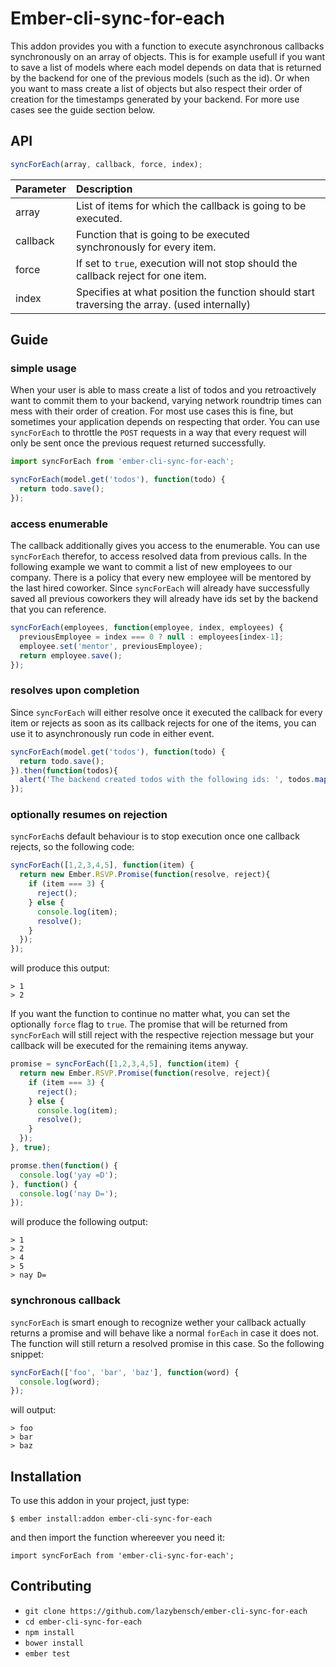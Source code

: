 # Ember-cli-sync-for-each

This addon provides you with a function to execute asynchronous callbacks synchronously on an array of objects. This is for example usefull if you want to save a list of models where each model depends on data that is returned by the backend for one of the previous models (such as the id). Or when you want to mass create a list of objects but also respect their order of creation for the timestamps generated by your backend. For more use cases see the guide section below.

## API

```javascript
syncForEach(array, callback, force, index);
```

| Parameter     | Description  |
| ------------- |:-----|
| array         | List of items for which the callback is going to be executed. |
| callback      | Function that is going to be executed synchronously for every item. |
| force         | If set to `true`, execution will not stop should the callback reject for one item. |
| index         | Specifies at what position the function should start traversing the array. (used internally) |


## Guide

### simple usage

When your user is able to mass create a list of todos and you retroactively want to commit them to your backend, varying network roundtrip times can mess with their order of creation. For most use cases this is fine, but sometimes your application depends on respecting that order. You can use `syncForEach` to throttle the `POST` requests in a way that every request will only be sent once the previous request returned successfully.

```javascript
import syncForEach from 'ember-cli-sync-for-each';

syncForEach(model.get('todos'), function(todo) {
  return todo.save();
});
```

### access enumerable

The callback additionally gives you access to the enumerable. You can use `syncForEach` therefor, to access resolved data from previous calls. In the following example we want to commit a list of new employees to our company. There is a policy that every new employee will be mentored by the last hired coworker. Since `syncForEach` will already have successfully saved all previous coworkers they will already have ids set by the backend that you can reference.

```javascript
syncForEach(employees, function(employee, index, employees) {
  previousEmployee = index === 0 ? null : employees[index-1];
  employee.set('mentor', previousEmployee);
  return employee.save();
});
```

### resolves upon completion

Since `syncForEach` will either resolve once it executed the callback for every item or rejects as soon as its callback rejects for one of the items, you can use it to asynchronously run code in either event.

```javascript
syncForEach(model.get('todos'), function(todo) {
  return todo.save();
}).then(function(todos){
  alert('The backend created todos with the following ids: ', todos.mapBy('id'));
});
```

### optionally resumes on rejection

`syncForEach`s default behaviour is to stop execution once one callback rejects, so the following code:

```javascript
syncForEach([1,2,3,4,5], function(item) {
  return new Ember.RSVP.Promise(function(resolve, reject){
    if (item === 3) {
      reject();
    } else {
      console.log(item);
      resolve();
    }
  });
});
```
will produce this output:
```
> 1
> 2
```
If you want the function to continue no matter what, you can set the optionally `force` flag to `true`. The promise that will be returned from `syncForEach` will still reject with the respective rejection message but your callback will be executed for the remaining items anyway.

```javascript
promise = syncForEach([1,2,3,4,5], function(item) {
  return new Ember.RSVP.Promise(function(resolve, reject){
    if (item === 3) {
      reject();
    } else {
      console.log(item);
      resolve();
    }
  });
}, true);

promse.then(function() {
  console.log('yay =D');
}, function() {
  console.log('nay D=');
});
```
will produce the following output:
```
> 1
> 2
> 4
> 5
> nay D=
```
### synchronous callback

`syncForEach` is smart enough to recognize wether your callback actually returns a promise and will behave like a normal `forEach` in case it does not. The function will still return a resolved promise in this case. So the following snippet:

```javascript
syncForEach(['foo', 'bar', 'baz'], function(word) {
  console.log(word);
});
```
will output:
```
> foo
> bar
> baz
```

## Installation

To use this addon in your project, just type:
```
$ ember install:addon ember-cli-sync-for-each
```
and then import the function whereever you need it:
```
import syncForEach from 'ember-cli-sync-for-each';
```

## Contributing

* `git clone https://github.com/lazybensch/ember-cli-sync-for-each`
* `cd ember-cli-sync-for-each`
* `npm install`
* `bower install`
* `ember test`
